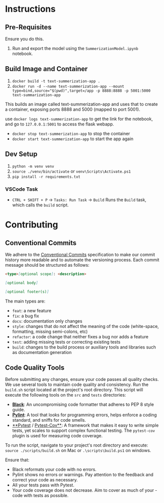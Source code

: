 # Instructions

## Pre-Requisites

Ensure you do this.

1. Run and export the model using the `SummerizationModel.ipynb` notebook.

## Build Image and Container

1. `docker build -t text-summerization-app .`
2. `docker run -d --name text-summerization-app --mount type=bind,source="$(pwd)",target=/app -p 8888:8888 -p 5001:5000 text-summarization-app`

This builds an image called text-summerization-app and uses that to create a container, exposing ports 8888 and 5000 (mapped to port 5001).

use `docker logs text-summerization-app` to get the link for the notebook, and go to `127.0.0.1:5001` to access the flask webapp.

-   `docker stop text-summerization-app` to stop the container
-   `docker start text-summerization-app` to start the app again

## Dev Setup

1. `python -m venv venv`
2. `source ./venv/bin/activate` or `venv\Scripts\Activate.ps1`
3. `pip install -r requirements.txt`

### VSCode Task
- `CTRL + SHIFT + P` -> `Tasks: Run Task` -> `Build`
Runs the `Build` task, which calls the `build` script.

# Contributing
## Conventional Commits

We adhere to the [Conventional Commits](https://www.conventionalcommits.org/en/v1.0.0/) specification to make our commit history more readable and to automate the versioning process. Each commit message should be structured as follows:

```markdown
<type>[optional scope]: <description>

[optional body]

[optional footer(s)]
```

The main types are:

- `feat`: a new feature
- `fix`: a bug fix
- `docs`: documentation only changes
- `style`: changes that do not affect the meaning of the code (white-space, formatting, missing semi-colons, etc)
- `refactor`: a code change that neither fixes a bug nor adds a feature
- `test`: adding missing tests or correcting existing tests
- `build`: changes to the build process or auxiliary tools and libraries such as documentation generation

## Code Quality Tools

Before submitting any changes, ensure your code passes all quality checks. We use several tools to maintain code quality and consistency. Run the `build.sh` script located at the project's root directory. This script will execute the following tools on the `src` and `tests` directories:

- [**Black**](https://black.readthedocs.io/en/stable/?badge=stable): An uncompromising code formatter that adheres to PEP 8 style guide.
- [**Pylint**](https://pylint.readthedocs.io/en/latest/): A tool that looks for programming errors, helps enforce a coding standard, and sniffs for code smells.
- [**Pytest](https://docs.pytest.org/en/8.0.x/) / [Pytest-Cov**](https://pytest-cov.readthedocs.io/en/latest/): A framework that makes it easy to write simple tests, yet scales to support complex functional testing. The `pytest-cov` plugin is used for measuring code coverage.

To run the script, navigate to your project's root directory and execute: `source ./scripts/build.sh` on Mac or `.\scripts\build.ps1` on windows.

Ensure that: 
- Black reformats your code with no errors.
- Pylint shows no errors or warnings. Pay attention to the feedback and correct your code as necessary.
- All your tests pass with Pytest.
- Your code coverage does not decrease. Aim to cover as much of your - code with tests as possible.
